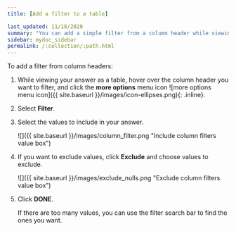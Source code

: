 ```yaml
---
title: [Add a filter to a table]

last_updated: 11/18/2020
summary: "You can add a simple filter from a column header while viewing your answer as a table."
sidebar: mydoc_sidebar
permalink: /:collection/:path.html
---
```

To add a filter from column headers:

1. While viewing your answer as a table, hover over the column header you
want to filter, and click the **more options** menu icon
![more options menu icon]({{ site.baseurl }}/images/icon-ellipses.png){: .inline}.

2. Select **Filter**.

3. Select the values to include in your answer.

     ![]({{ site.baseurl }}/images/column_filter.png "Include column filters value box")

4. If you want to exclude values, click **Exclude** and choose values to exclude.

     ![]({{ site.baseurl }}/images/exclude_nulls.png "Exclude column filters value box")

5. Click **DONE**.

   If there are too many values, you can use the filter search bar to find the ones you want.
